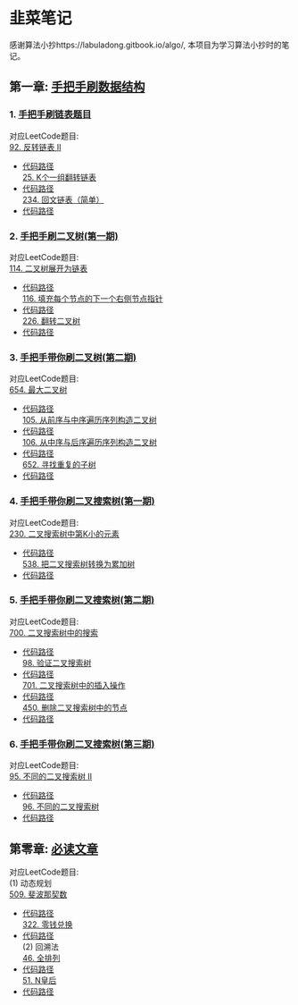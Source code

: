 # 韭菜笔记
感谢算法小抄https://labuladong.gitbook.io/algo/, 本项目为学习算法小抄时的笔记。
## 第一章: [手把手刷数据结构](https://labuladong.gitbook.io/algo/mu-lu-ye-1)<br>
### 1. [手把手刷链表题目](https://labuladong.gitbook.io/algo/mu-lu-ye-1/mu-lu-ye)
对应LeetCode题目:<br>
[92. 反转链表 II](https://leetcode-cn.com/problems/reverse-linked-list-ii/)<br>
- [代码路径](algorithm/list.go)<br>
[25. K个一组翻转链表](https://leetcode-cn.com/problems/reverse-nodes-in-k-group/)<br>
- [代码路径](algorithm/list.go)<br>
[234. 回文链表（简单）](https://leetcode-cn.com/problems/palindrome-linked-list/)<br>
- [代码路径](leetcode/list/lc234.go)<br>

### 2. [手把手刷二叉树(第一期)](https://labuladong.gitbook.io/algo/mu-lu-ye-1/mu-lu-ye-1)
对应LeetCode题目:<br>
[114. 二叉树展开为链表](https://leetcode-cn.com/problems/flatten-binary-tree-to-linked-list/)<br>
- [代码路径](leetcode/bintree/lc114.go)<br>
[116. 填充每个节点的下一个右侧节点指针](https://leetcode-cn.com/problems/populating-next-right-pointers-in-each-node/)<br>
- [代码路径](leetcode/bintree/lc116.go)<br>
[226. 翻转二叉树](https://leetcode-cn.com/problems/flatten-binary-tree-to-linked-list/)<br>
- [代码路径](leetcode/bintree/lc226.go)<br>

### 3. [手把手带你刷二叉树(第二期)](https://labuladong.gitbook.io/algo/mu-lu-ye-1/mu-lu-ye-1/er-cha-shu-xi-lie-2)
对应LeetCode题目:<br>
[654. 最大二叉树](https://leetcode-cn.com/problems/maximum-binary-tree/)<br>
- [代码路径](leetcode/bintree/lc654.go)<br>
[105. 从前序与中序遍历序列构造二叉树](https://leetcode-cn.com/problems/construct-binary-tree-from-preorder-and-inorder-traversal/)<br>
- [代码路径](leetcode/bintree/lc105.go)<br>
[106. 从中序与后序遍历序列构造二叉树](https://leetcode-cn.com/problems/construct-binary-tree-from-inorder-and-postorder-traversal/)<br>
- [代码路径](leetcode/bintree/lc106.go)<br>
[652. 寻找重复的子树](https://leetcode-cn.com/problems/find-duplicate-subtrees/)<br>
- [代码路径](leetcode/bintree/lc652.go)<br>

### 4. [手把手带你刷二叉搜索树(第一期)](https://labuladong.gitbook.io/algo/mu-lu-ye-1/mu-lu-ye-1/bst1)
对应LeetCode题目:<br>
[230. 二叉搜索树中第K小的元素](https://leetcode-cn.com/problems/kth-smallest-element-in-a-bst/)<br>
- [代码路径](leetcode/bst/lc230.go)<br>
[538. 把二叉搜索树转换为累加树](https://leetcode-cn.com/problems/convert-bst-to-greater-tree/)<br>
- [代码路径](leetcode/bst/lc538.go)<br>

### 5. [手把手带你刷二叉搜索树(第二期)](https://labuladong.gitbook.io/algo/mu-lu-ye-1/mu-lu-ye-1/er-cha-sou-suo-shu-cao-zuo-ji-jin)
对应LeetCode题目:<br>
[700. 二叉搜索树中的搜索](https://leetcode-cn.com/problems/search-in-a-binary-search-tree/)<br>
- [代码路径](leetcode/bst/lc700.go)<br>
[98. 验证二叉搜索树](https://leetcode-cn.com/problems/validate-binary-search-tree/)<br>
- [代码路径](leetcode/bst/lc98.go)<br>
[701. 二叉搜索树中的插入操作](https://leetcode-cn.com/problems/insert-into-a-binary-search-tree/)<br>
- [代码路径](leetcode/bst/lc701.go)<br>
[450. 删除二叉搜索树中的节点](https://leetcode-cn.com/problems/delete-node-in-a-bst/)<br>
- [代码路径](leetcode/bst/lc450.go)<br>

### 6. [手把手带你刷二叉搜索树(第三期)](https://labuladong.gitbook.io/algo/mu-lu-ye-1/mu-lu-ye-1/bst3)
对应LeetCode题目:<br>
[95. 不同的二叉搜索树 II](https://leetcode-cn.com/problems/unique-binary-search-trees-ii/)<br>
- [代码路径](leetcode/bst/lc95.go)<br>
[96. 不同的二叉搜索树](https://leetcode-cn.com/problems/unique-binary-search-trees/)<br>
- [代码路径](leetcode/bst/lc96.go)<br>

## 第零章: [必读文章](https://labuladong.gitbook.io/algo/mu-lu-ye)<br>
对应LeetCode题目:<br>
(1) 动态规划<br>
[509. 斐波那契数](https://leetcode-cn.com/problems/fibonacci-number/)<br>
- [代码路径](algorithm/fib.go)<br>
[322. 零钱兑换](https://leetcode-cn.com/problems/coin-change/)<br>
- [代码路径](algorithm/coin.go)<br>
(2) 回溯法<br>
[46. 全排列](https://leetcode-cn.com/problems/permutations/)<br>
- [代码路径](leetcode/backtrack/lc46.go)<br>
[51. N皇后](https://leetcode-cn.com/problems/n-queens/)<br>
- [代码路径](leetcode/backtrack/lc51.go)<br>